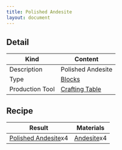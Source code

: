 ```yaml
---
title: Polished Andesite
layout: document
---
```

## Detail

|Kind|Content|
|---|---|
|Description|Polished Andesite|
|Type|[Blocks](Blocks)|
|Production Tool|[Crafting Table](Crafting_Table)|

## Recipe

|Result|Materials|
|---|---|
|[Polished Andesite](Polished_Andesite)x4|[Andesite](Andesite)x4|
